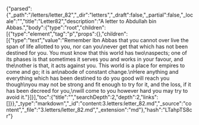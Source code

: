 {"parsed":{"_path":"/letters/letter_82","_dir":"letters","_draft":false,"_partial":false,"_locale":"","title":"Letter82","description":"A letter to Abdullah bin Abbas.","body":{"type":"root","children":[{"type":"element","tag":"p","props":{},"children":[{"type":"text","value":"Remember Ibn Abbas that you cannot over live the span of life allotted to you, nor can you\never get that which has not been destined for you. You must know that this world has two\naspects; one of its phases is that sometimes it serves you and works in your favour, and the\nother is that, it acts against you. This world is a place for empires to come and go; it is an\nabode of constant change.\nHere anything and everything which has been destined to do you good will reach you though\nyou may not be strong and fit enough to try for it, and the loss, if it has been decreed for you,\nwill come to you however hard you may try to avoid it."}]}],"toc":{"title":"","searchDepth":2,"depth":2,"links":[]}},"_type":"markdown","_id":"content:3.letters:letter_82.md","_source":"content","_file":"3.letters/letter_82.md","_extension":"md"},"hash":"LTahpTS8cr"}